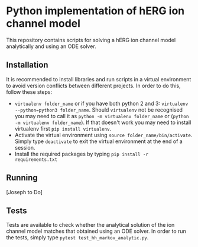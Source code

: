 # Python implementation of hERG ion channel model
This repository contains scripts for solving a hERG ion channel model analytically and using an ODE solver.

## Installation

It is recommended to install libraries and run scripts in a virtual environment to avoid version conflicts between different projects. In order to do this, follow these steps:
- `virtualenv folder_name` or if you have both python 2 and 3: `virtualenv --python=python3 folder_name`. Should `virtualenv` not be recognised you may need to call it as `python -m virtualenv folder_name` or (`python -m virtualenv folder_name`). If that doesn't work you may need to install virtualenv first `pip install virtualenv`.
- Activate the virtual environment using `source folder_name/bin/activate`. Simply type `deactivate` to exit the virtual environment at the end of a session.
- Install the required packages by typing `pip install -r requirements.txt`

## Running

[Joseph to Do]

## Tests

Tests are available to check whether the analytical solution of the ion channel model matches that obtained using an ODE solver. In order to run the tests, simply type `pytest test_hh_markov_analytic.py`.